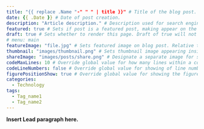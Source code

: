 ```yaml
---
title: "{{ replace .Name "-" " " | title }}" # Title of the blog post.
date: {{ .Date }} # Date of post creation.
description: "Article description." # Description used for search engine.
featured: true # Sets if post is a featured post, making appear on the home page side bar.
draft: true # Sets whether to render this page. Draft of true will not be rendered.
# menu: main
featureImage: "file.jpg" # Sets featured image on blog post. Relative to post folder.
thumbnail: "images/thumbnail.png" # Sets thumbnail image appearing inside card on homepage. Relative to static folder.
shareImage: "images/posts/share.png" # Designate a separate image for social media sharing. Relative to static folder.
codeMaxLines: 10 # Override global value for how many lines within a code block before auto-collapsing.
codeLineNumbers: false # Override global value for showing of line numbers within code block.
figurePositionShow: true # Override global value for showing the figure label.
categories:
  - Technology
tags:
  - Tag_name1
  - Tag_name2
---
```


**Insert Lead paragraph here.**